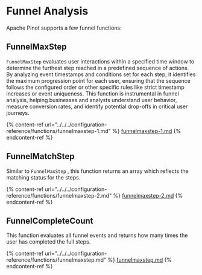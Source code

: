 # Funnel Analysis

Apache Pinot supports a few funnel functions:

## FunnelMaxStep

`FunnelMaxStep` evaluates user interactions within a specified time window to determine the furthest step reached in a predefined sequence of actions. By analyzing event timestamps and conditions set for each step, it identifies the maximum progression point for each user, ensuring that the sequence follows the configured order or other specific rules like strict timestamp increases or event uniqueness. This function is instrumental in funnel analysis, helping businesses and analysts understand user behavior, measure conversion rates, and identify potential drop-offs in critical user journeys.

{% content-ref url="../../../configuration-reference/functions/funnelmaxstep-1.md" %}
[funnelmaxstep-1.md](../../../configuration-reference/functions/funnelmaxstep-1.md)
{% endcontent-ref %}



## FunnelMatchStep

Similar to `FunnelMaxStep` , this function returns an array which reflects the matching status for the steps.

{% content-ref url="../../../configuration-reference/functions/funnelmaxstep-2.md" %}
[funnelmaxstep-2.md](../../../configuration-reference/functions/funnelmaxstep-2.md)
{% endcontent-ref %}





## FunnelCompleteCount

This function evaluates all funnel events and returns how many times the user has completed the full steps.

{% content-ref url="../../../configuration-reference/functions/funnelmaxstep.md" %}
[funnelmaxstep.md](../../../configuration-reference/functions/funnelmaxstep.md)
{% endcontent-ref %}





